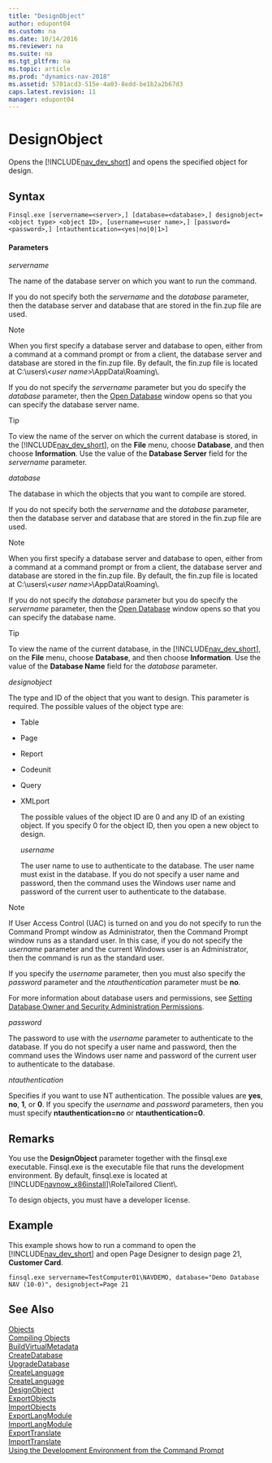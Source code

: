 ```yaml
---
title: "DesignObject"
author: edupont04
ms.custom: na
ms.date: 10/14/2016
ms.reviewer: na
ms.suite: na
ms.tgt_pltfrm: na
ms.topic: article
ms.prod: "dynamics-nav-2018"
ms.assetid: 5701acd3-515e-4a03-8edd-be1b2a2b67d3
caps.latest.revision: 11
manager: edupont04
---
```

# DesignObject
Opens the [!INCLUDE[nav_dev_short](includes/nav_dev_short_md.md)] and opens the specified object for design.  

## Syntax  

```  
Finsql.exe [servername=<server>,] [database=<database>,] designobject=<object type> <object ID>, [username=<user name>,] [password=<password>,] [ntauthentication=<yes|no|0|1>]  
```  

#### Parameters  
 *servername*  

 The name of the database server on which you want to run the command.  

 If you do not specify both the *servername* and the *database* parameter, then the database server and database that are stored in the fin.zup file are used.  

> [!NOTE]  
>  When you first specify a database server and database to open, either from a command at a command prompt or from a client, the database server and database are stored in the fin.zup file. By default, the fin.zup file is located at C:\\users\\\<*user name*>\\AppData\\Roaming\\.  

 If you do not specify the *servername* parameter but you do specify the *database* parameter, then the [Open Database](uiref/-$-S_2335-Open-Database-$-.md) window opens so that you can specify the database server name.  

> [!TIP]  
>  To view the name of the server on which the current database is stored, in the [!INCLUDE[nav_dev_short](includes/nav_dev_short_md.md)], on the **File** menu, choose **Database**, and then choose **Information**. Use the value of the **Database Server** field for the *servername* parameter.  

 *database*  

 The database in which the objects that you want to compile are stored.  

 If you do not specify both the *servername* and the *database* parameter, then the database server and database that are stored in the fin.zup file are used.  

> [!NOTE]  
>  When you first specify a database server and database to open, either from a command at a command prompt or from a client, the database server and database are stored in the fin.zup file. By default, the fin.zup file is located at C:\\users\\\<*user name*>\\AppData\\Roaming\\.  

 If you do not specify the *database* parameter but you do specify the *servername* parameter, then the [Open Database](uiref/-$-S_2335-Open-Database-$-.md) window opens so that you can specify the database name.  

> [!TIP]  
>  To view the name of the current database, in the [!INCLUDE[nav_dev_short](includes/nav_dev_short_md.md)], on the **File** menu, choose **Database**, and then choose **Information**. Use the value of the **Database Name** field for the *database* parameter.  

 *designobject*  

 The type and ID of the object that you want to design. This parameter is required. The possible values of the object type are:  

- Table  

- Page  

- Report  

- Codeunit  

- Query  

- XMLport  

  The possible values of the object ID are 0 and any ID of an existing object. If you specify 0 for the object ID, then you open a new object to design.  

  *username*  

  The user name to use to authenticate to the database. The user name must exist in the database. If you do not specify a user name and password, then the command uses the Windows user name and password of the current user to authenticate to the database.  

> [!NOTE]  
>  If User Access Control \(UAC\) is turned on and you do not specify to run the Command Prompt window as Administrator, then the Command Prompt window runs as a standard user. In this case, if you do not specify the *username* parameter and the current Windows user is an Administrator, then the command is run as the standard user.  

 If you specify the *username* parameter, then you must also specify the *password* parameter and the *ntauthentication* parameter must be **no**.  

 For more information about database users and permissions, see [Setting Database Owner and Security Administration Permissions](Setting-Database-Owner-and-Security-Administration-Permissions.md).  

 *password*  

 The password to use with the *username* parameter to authenticate to the database. If you do not specify a user name and password, then the command uses the Windows user name and password of the current user to authenticate to the database.  

 *ntauthentication*  

 Specifies if you want to use NT authentication. The possible values are **yes**, **no**, **1**, or **0**. If you specify the *username* and *password* parameters, then you must specify **ntauthentication=no** or **ntauthentication=0**.  

## Remarks  
 You use the **DesignObject** parameter together with the finsql.exe executable. Finsql.exe is the executable file that runs the development environment. By default, finsql.exe is located at [!INCLUDE[navnow_x86install](includes/navnow_x86install_md.md)]\\RoleTailored Client\\.  

 To design objects, you must have a developer license.  

## Example  
 This example shows how to run a command to open the [!INCLUDE[nav_dev_short](includes/nav_dev_short_md.md)] and open Page Designer to design page 21, **Customer Card**.  

```  
finsql.exe servername=TestComputer01\NAVDEMO, database="Demo Database NAV (10-0)", designobject=Page 21  
```  

## See Also  
 [Objects](Objects.md)   
 [Compiling Objects](Compiling-Objects.md)   
 [BuildVirtualMetadata](BuildVirtualMetadata.md)   
 [CreateDatabase](CreateDatabase.md)   
 [UpgradeDatabase](UpgradeDatabase.md)   
 [CreateLanguage](CreateLanguage.md)   
 [CreateLanguage](CreateLanguage.md)   
 [DesignObject](DesignObject.md)   
 [ExportObjects](ExportObjects.md)   
 [ImportObjects](ImportObjects.md)   
 [ExportLangModule](ExportLangModule.md)   
 [ImportLangModule](ImportLangModule.md)   
 [ExportTranslate](ExportTranslate.md)   
 [ImportTranslate](ImportTranslate.md)   
 [Using the Development Environment from the Command Prompt](Using-the-Development-Environment-from-the-Command-Prompt.md)
